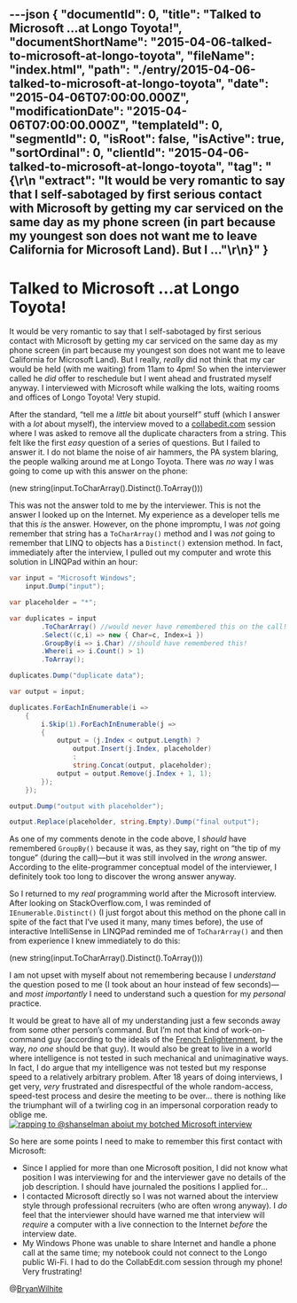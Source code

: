 ---json
{
  "documentId": 0,
  "title": "Talked to Microsoft …at Longo Toyota!",
  "documentShortName": "2015-04-06-talked-to-microsoft-at-longo-toyota",
  "fileName": "index.html",
  "path": "./entry/2015-04-06-talked-to-microsoft-at-longo-toyota",
  "date": "2015-04-06T07:00:00.000Z",
  "modificationDate": "2015-04-06T07:00:00.000Z",
  "templateId": 0,
  "segmentId": 0,
  "isRoot": false,
  "isActive": true,
  "sortOrdinal": 0,
  "clientId": "2015-04-06-talked-to-microsoft-at-longo-toyota",
  "tag": "{\r\n  \"extract\": \"It would be very romantic to say that I self-sabotaged by first serious contact with Microsoft by getting my car serviced on the same day as my phone screen (in part because my youngest son does not want me to leave California for Microsoft Land). But I ...\"\r\n}"
}
---

# Talked to Microsoft …at Longo Toyota!

It would be very romantic to say that I self-sabotaged by first serious contact with Microsoft by getting my car serviced on the same day as my phone screen (in part because my youngest son does not want me to leave California for Microsoft Land). But I really, *really* did not think that my car would be held (with me waiting) from 11am to 4pm! So when the interviewer called he *did* offer to reschedule but I went ahead and frustrated myself anyway. I interviewed with Microsoft while walking the lots, waiting rooms and offices of Longo Toyota! Very stupid.

After the standard, “tell me a *little* bit about yourself” stuff (which I answer with a *lot* about myself), the interview moved to a [collabedit.com](http://collabedit.com/) session where I was asked to remove all the duplicate characters from a string. This felt like the first *easy* question of a series of questions. But I failed to answer it. I do not blame the noise of air hammers, the PA system blaring, the people walking around me at Longo Toyota. There was *no* way I was going to come up with this answer on the phone:

(new string(input.ToCharArray().Distinct().ToArray()))

This was not the answer told to me by the interviewer. This is not the answer I looked up on the Internet. My experience as a developer tells me that this *is* the answer. However, on the phone impromptu, I was *not* going remember that string has a `ToCharArray()` method and I was *not* going to remember that LINQ to objects has a `Distinct()` extension method. In fact, immediately after the interview, I pulled out my computer and wrote this solution in LINQPad within an hour:

```c#
var input = "Microsoft Windows";
    input.Dump("input");

var placeholder = "*";

var duplicates = input
        .ToCharArray() //would never have remembered this on the call!
        .Select((c,i) => new { Char=c, Index=i })
        .GroupBy(i => i.Char) //should have remembered this!
        .Where(i => i.Count() > 1)
        .ToArray();

duplicates.Dump("duplicate data");

var output = input;

duplicates.ForEachInEnumerable(i =>
    {
        i.Skip(1).ForEachInEnumerable(j =>
        {
            output = (j.Index < output.Length) ?
                output.Insert(j.Index, placeholder)
                :
                string.Concat(output, placeholder);
            output = output.Remove(j.Index + 1, 1);
        });
    });

output.Dump("output with placeholder");

output.Replace(placeholder, string.Empty).Dump("final output");
```

As one of my comments denote in the code above, I *should* have remembered `GroupBy()` because it was, as they say, right on “the tip of my tongue” (during the call)—but it was still involved in the *wrong* answer. According to the elite-programmer conceptual model of the interviewer, I definitely took too long to discover the wrong answer anyway.

So I returned to my *real* programming world after the Microsoft interview. After looking on StackOverflow.com, I was reminded of `IEnumerable.Distinct()` (I just forgot about this method on the phone call in spite of the fact that I’ve used it many, many times before), the use of interactive IntelliSense in LINQPad reminded me of `ToCharArray()` and then from experience I knew immediately to do this:

(new string(input.ToCharArray().Distinct().ToArray()))

I am not upset with myself about not remembering because I *understand* the question posed to me (I took about an hour instead of few seconds)—and *most importantly* I need to understand such a question for my *personal* practice.

It would be great to have all of my understanding just a few seconds away from some other person’s command. But I’m not that kind of work-on-command guy (according to the ideals of the [French Enlightenment](http://en.wikipedia.org/wiki/Age_of_Enlightenment), by the way, *no one* should be that guy). It would also be great to live in a world where intelligence is not tested in such mechanical and unimaginative ways. In fact, I do argue that my intelligence was not tested but my response speed to a relatively arbitrary problem. After 18 years of doing interviews, I get very, *very* frustrated and disrespectful of the whole random-access, speed-test process and desire the meeting to be over… there is nothing like the triumphant will of a twirling cog in an impersonal corporation ready to oblige me.
[<img alt="rapping to @shanselman aboiut my botched Microsoft interview" src="https://farm9.staticflickr.com/8823/17058379165_828802c701_o_d.png">](http://songhayblog.azurewebsites.net/Entry/Show/windows-10-minimum-hardware-requirements-for-pc-and-other-tweeted-links "rapping to @shanselman aboiut my botched Microsoft interview")

So here are some points I need to make to remember this first contact with Microsoft:

* Since I applied for more than one Microsoft position, I did not know what position I was interviewing for and the interviewer gave no details of the job description. I should have journaled the positions I applied for…
* I contacted Microsoft directly so I was not warned about the interview style through professional recruiters (who are often wrong anyway). I *do* feel that the interviewer should have warned me that interview will *require* a computer with a live connection to the Internet *before* the interview date.
* My Windows Phone was unable to share Internet and handle a phone call at the same time; my notebook could not connect to the Longo public Wi-Fi. I had to do the CollabEdit.com session through my phone! Very frustrating!

@[BryanWilhite](https://twitter.com/BryanWilhite)
